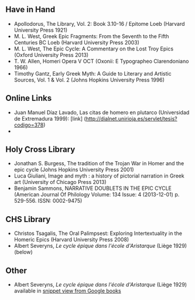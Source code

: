 ## Have in Hand ##
- Apollodorus, The Library, Vol. 2: Book 3.10-16 / Epitome Loeb (Harvard University Press 1921)
- M. L. West, Greek Epic Fragments: From the Seventh to the Fifth Centuries BC Loeb (Harvard University Press 2003)
- M. L. West, The Epic Cycle: A Commentary on the Lost Troy Epics (Oxford University Press 2013)
- T. W. Allen, Homeri Opera V OCT (Oxonii: E Typographeo Clarendoniano 1966)
- Timothy Gantz, Early Greek Myth: A Guide to Literary and Artistic Sources, Vol. 1 & Vol. 2 (Johns Hopkins University Press 1996)

## Online Links ##
- Juan Manuel Díaz Lavado, Las citas de homero en plutarco (Universidad de Extremadura 1999): [link] (http://dialnet.unirioja.es/servlet/tesis?codigo=378)
- 
## Holy Cross Library ##
- Jonathan S. Burgess, The tradition of the Trojan War in Homer and the epic cycle (Johns Hopkins University Press 2001)
- Luca Giuliani, Image and myth : a history of pictorial narration in Greek art (University of Chicago Press 2013)
- Benjamin Sammons, NARRATIVE DOUBLETS IN THE EPIC CYCLE (American Journal Of Philology Volume: 134 Issue: 4 (2013-12-01) p. 529-556. ISSN: 0002-9475)


## CHS Library ##
- Christos Tsagalis, The Oral Palimpsest: Exploring Intertextuality in the Homeric Epics (Harvard University Press 2008)
- Albert Severyns, *Le cycle épique dans l'école d'Aristarque* (Liège 1929) (below)

## Other ##


- Albert Severyns, *Le cycle épique dans l'école d'Aristarque* (Liège 1929) available in [snippet view from Google books](http://books.google.com/books?id=NBYrAAAAIAAJ&source=gbs_ViewAPI)
